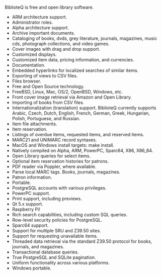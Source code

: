 BiblioteQ is free and open library software.

<ul>
<li>ARM architecture support.</li>
<li>Administrator roles.</li>
<li>Alpha architecture support.</li>
<li>Archive important documents.</li>
<li>Cataloging of books, dvds, grey literature, journals, magazines, music cds, photograph collections, and video games.</li>
<li>Cover images with drag and drop support.</li>
<li>Customized displays.</li>
<li>Customized item data, pricing information, and currencies.</li>
<li>Documentation.</li>
<li>Embedded hyperlinks for localized searches of similar items.</li>
<li>Exporting of views to CSV files.</li>
<li>Files browser.</li>
<li>Free and Open Source technology.</li>
<li>FreeBSD, Linux, Mac, OS/2, OpenBSD, Windows, etc.</li>
<li>Front cover image retrieval via Amazon and Open Library.</li>
<li>Importing of books from CSV files.</li>
<li>Internationalization (translation) support. BiblioteQ currently supports Arabic, Czech, Dutch, English, French, German, Greek, Hungarian, Polish, Portuguese, and Russian.</li>
<li>Item file attachments.</li>
<li>Item reservation.</li>
<li>Listings of overdue items, requested items, and reserved items.</li>
<li>MARC21 and UNIMARC record syntaxes.</li>
<li>MacOS and Windows install targets: make install.</li>
<li>Natively compiled on Alpha, ARM, PowerPC, Sparc64, X86, X86_64.</li>
<li>Open Library queries for select items.</li>
<li>Optional item reservation histories for patrons.</li>
<li>PDF reader via Poppler, where available.</li>
<li>Parse local MARC tags. Books, journals, magazines.</li>
<li>Patron information.</li>
<li>Portable.</li>
<li>PostgreSQL accounts with various privileges.</li>
<li>PowerPC support.</li>
<li>Print support, including previews.</li>
<li>Qt 5.x support.</li>
<li>Raspberry Pi!</li>
<li>Rich search capabilities, including custom SQL queries.</li>
<li>Row-level security policies for PostgreSQL.</li>
<li>Sparc64 support.</li>
<li>Support for multiple SRU and Z39.50 sites.</li>
<li>Support for requesting unavailable items.</li>
<li>Threaded data retrieval via the standard Z39.50 protocol for books, journals, and magazines.</li>
<li>Transactional database queries.</li>
<li>True PostgreSQL and SQLite pagination.</li>
<li>Uniform functionality across various platforms.</li>
<li>Windows portable.</li>
</ul>
